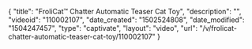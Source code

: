 {
    "title": "FroliCat&trade; Chatter Automatic Teaser Cat Toy",
    "description": "",
    "videoid": "110002107",
    "date_created": "1502524808",
    "date_modified": "1504247457",
    "type": "captivate",
    "layout": "video",
    "url": "\/v\/frolicat-chatter-automatic-teaser-cat-toy\/110002107"
}